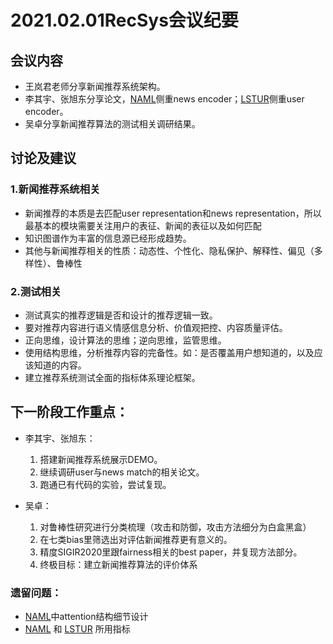 # 2021.02.01RecSys会议纪要

## 会议内容
- 王岚君老师分享新闻推荐系统架构。
- 李其宇、张旭东分享论文，[NAML](https://arxiv.org/pdf/1907.05576.pdf)侧重news encoder；[LSTUR](https://www.aclweb.org/anthology/P19-1033.pdf)侧重user encoder。
- 吴卓分享新闻推荐算法的测试相关调研结果。

## 讨论及建议
### 1.新闻推荐系统相关
- 新闻推荐的本质是去匹配user representation和news representation，所以最基本的模块需要关注用户的表征、新闻的表征以及如何匹配
- 知识图谱作为丰富的信息源已经形成趋势。
- 其他与新闻推荐相关的性质：动态性、个性化、隐私保护、解释性、偏见（多样性）、鲁棒性

### 2.测试相关
- 测试真实的推荐逻辑是否和设计的推荐逻辑一致。
- 要对推荐内容进行语义情感信息分析、价值观把控、内容质量评估。
- 正向思维，设计算法的思维；逆向思维，监管思维。
- 使用结构思维，分析推荐内容的完备性。如：是否覆盖用户想知道的，以及应该知道的内容。
- 建立推荐系统测试全面的指标体系理论框架。

## 下一阶段工作重点：
- 李其宇、张旭东：
    1. 搭建新闻推荐系统展示DEMO。
    2. 继续调研user与news match的相关论文。
    3. 跑通已有代码的实验，尝试复现。

- 吴卓：
    1. 对鲁棒性研究进行分类梳理（攻击和防御，攻击方法细分为白盒黑盒）
    2. 在七类bias里筛选出对评估新闻推荐更有意义的。
    3. 精度SIGIR2020里跟fairness相关的best paper，并复现方法部分。
    4. 终极目标：建立新闻推荐算法的评价体系
    
### 遗留问题：
- [NAML](https://arxiv.org/pdf/1907.05576.pdf)中attention结构细节设计
- [NAML](https://arxiv.org/pdf/1907.05576.pdf) 和 [LSTUR](https://www.aclweb.org/anthology/P19-1033.pdf) 所用指标
